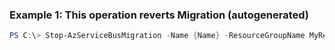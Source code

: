 
### Example 1: This operation reverts Migration (autogenerated)
```powershell
PS C:\> Stop-AzServiceBusMigration -Name {Name} -ResourceGroupName MyResourceGroup


